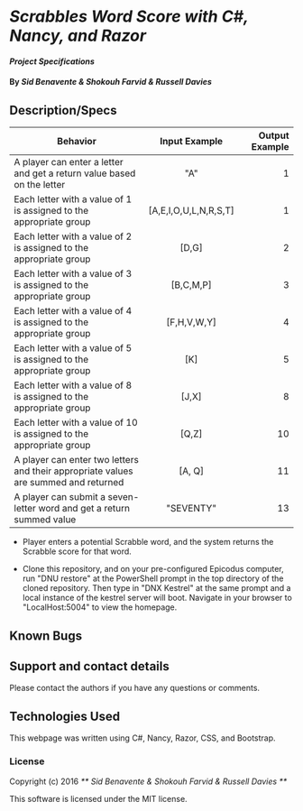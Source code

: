 # _Scrabbles Word Score with C#, Nancy, and Razor_

#### _Project Specifications_

#### By _**Sid Benavente & Shokouh Farvid & Russell Davies**_

## Description/Specs

| Behavior        | Input Example           | Output Example  |
| ------------- |:-------------:| -----:|
| A player can enter a letter and get a return value based on the letter | "A" | 1 |
| Each letter with a value of 1 is assigned to the appropriate group | [A,E,I,O,U,L,N,R,S,T] | 1 |
| Each letter with a value of 2 is assigned to the appropriate group | [D,G] | 2 |
| Each letter with a value of 3 is assigned to the appropriate group | [B,C,M,P] | 3 |
| Each letter with a value of 4 is assigned to the appropriate group | [F,H,V,W,Y] | 4 |
| Each letter with a value of 5 is assigned to the appropriate group | [K] | 5 |
| Each letter with a value of 8 is assigned to the appropriate group | [J,X] | 8 |
| Each letter with a value of 10 is assigned to the appropriate group | [Q,Z] | 10 |
| A player can enter two letters and their appropriate values are summed and returned| [A, Q] | 11 |
| A player can submit a seven-letter word and get a return summed value | "SEVENTY" | 13 |

* Player enters a potential Scrabble word, and the system returns the Scrabble score for that word.


* Clone this repository, and on your pre-configured Epicodus computer, run "DNU restore" at the PowerShell prompt in the top directory of the cloned repository. Then type in "DNX Kestrel" at the same prompt and a local instance of the kestrel server will boot. Navigate in your browser to "LocalHost:5004" to view the homepage.

## Known Bugs

## Support and contact details
Please contact the authors if you have any questions or comments.

## Technologies Used
This webpage was written using C#, Nancy, Razor, CSS, and Bootstrap.

### License
Copyright (c) 2016 _** Sid Benavente & Shokouh Farvid & Russell Davies **_

This software is licensed under the MIT license.
